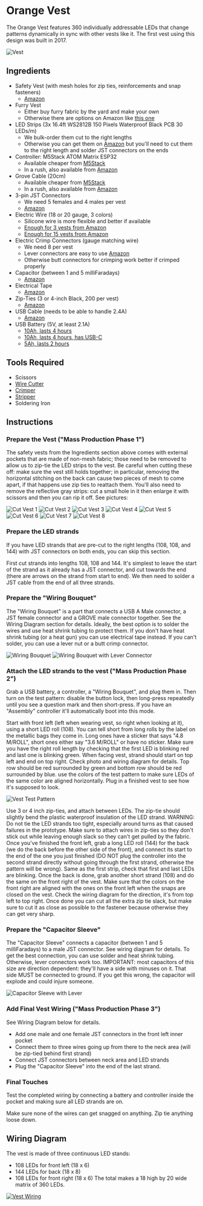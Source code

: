 # Orange Vest

The Orange Vest features 360 individually addressable LEDs that change patterns
dynamically in sync with other vests like it. The first vest using this design
was built in 2017.

![Vest](images/vest.gif)

## Ingredients

- Safety Vest (with mesh holes for zip ties, reinforcements and snap fasteners)
  - [Amazon](https://www.amazon.com/gp/product/B005FDOF76)
- Furry Vest
  - Either buy furry fabric by the yard and make your own
  - Otherwise there are options on Amazon like [this one](https://www.amazon.com/gp/product/B077N7SZMH)
- LED Strips (3x 16.4ft WS2812B 150 Pixels Waterproof Black PCB 30 LEDs/m)
  - We bulk-order them cut to the right lengths
  - Otherwise you can get them on [Amazon](https://www.amazon.com/gp/product/B01LSF4Q00)
    but you'll need to cut them to the right length and solder JST connectors on the ends
- Controller: M5Stack ATOM Matrix ESP32
  - Available cheaper from [M5Stack](https://shop.m5stack.com/collections/m5-atom/products/atom-matrix-esp32-development-kit)
  - In a rush, also available from [Amazon](https://www.amazon.com/dp/B078NQNXHD)
- Grove Cable (20cm)
  - Available cheaper from [M5Stack](https://shop.m5stack.com/products/4pin-buckled-grove-cable?_pos=4&_sid=0f19af74e&_ss=r&variant=32050917081178)
  - In a rush, also available from [Amazon](https://www.amazon.com/dp/B01CNZ9RJO)
- 3-pin JST Connectors
  - We need 5 females and 4 males per vest
  - [Amazon](https://www.amazon.com/dp/B00NBSH4CA)
- Electric Wire (18 or 20 gauge, 3 colors)
  - Silicone wire is more flexible and better if available
  - [Enough for 3 vests from Amazon](https://www.amazon.com/dp/B08P5NB1XC)
  - [Enough for 15 vests from Amazon](https://www.amazon.com/dp/B089CW7YSR)
- Electric Crimp Connectors (gauge matching wire)
  - We need 8 per vest
  - Lever connectors are easy to use [Amazon](https://www.amazon.com/dp/B07YWR55JT)
  - Otherwise butt connectors for crimping work better if crimped properly
- Capacitor (between 1 and 5 milliFaradays)
  - [Amazon](https://amazon.com/gp/product/B07H55VB1L)
- Electrical Tape
  - [Amazon](https://www.amazon.com/gp/product/B00004WCCL)
- Zip-Ties (3 or 4-inch Black, 200 per vest)
  - [Amazon](https://www.amazon.com/dp/B078NT5F2B)
- USB Cable (needs to be able to handle 2.4A)
  - [Amazon](https://www.amazon.com/dp/B08PQG7F32)
- USB Battery (5V, at least 2.1A)
  - [10Ah, lasts 4 hours](https://www.amazon.com/gp/product/B00VWV8LD4)
  - [10Ah, lasts 4 hours, has USB-C](https://www.amazon.com/dp/B07YB9K7WJ)
  - [5Ah, lasts 2 hours](https://www.amazon.com/dp/B0862231VG)

## Tools Required

- Scissors
- [Wire Cutter](https://amazon.com/gp/product/B00FZPDG1K)
- [Crimper](https://amazon.com/gp/product/B000JNNWQ2)
- [Stripper](https://amazon.com/gp/product/B005JVJDIA)
- Soldering Iron

## Instructions

### Prepare the Vest ("Mass Production Phase 1")

The safety vests from the Ingredients section above comes with external pockets
that are made of non-mesh fabric; those need to be removed to allow us to zip-tie
the LED strips to the vest. Be careful when cutting these off: make sure the vest
still holds together; in particular, removing the horizontal stitching on the back
can cause two pieces of mesh to come apart, if that happens use zip ties to
reattach them. You'll also need to remove the reflective gray strips: cut a small
hole in it then enlarge it with scissors and then you can rip it off. See pictures:

![Cut Vest 1](images/cutvest1.jpeg)
![Cut Vest 2](images/cutvest2.jpeg)
![Cut Vest 3](images/cutvest3.jpeg)
![Cut Vest 4](images/cutvest4.jpeg)
![Cut Vest 5](images/cutvest5.jpeg)
![Cut Vest 6](images/cutvest6.jpeg)
![Cut Vest 7](images/cutvest7.jpeg)
![Cut Vest 8](images/cutvest8.jpeg)

### Prepare the LED strands

If you have LED strands that are pre-cut to the right lengths (108, 108, and 144)
with JST connectors on both ends, you can skip this section.

First cut strands into lengths 108, 108 and 144. It's simplest to leave the start
of the strand as it already has a JST connector, and cut towards the end (there are
arrows on the strand from start to end). We then need to solder a JST cable from
the end of all three strands.

### Prepare the "Wiring Bouquet"

The "Wiring Bouquet" is a part that connects a USB A Male connector, a JST female
connector and a GROVE male connector together. See the Wiring Diagram section for
details. Ideally, the best option is to solder the wires and use heat shrink tubing
to protect them. If you don't have heat shrink tubing (or a heat gun) you can use
electrical tape instead. If you can't solder, you can use a lever nut or a butt
crimp connector.

![Wiring Bouquet](images/wiringbouquet.jpeg)
![Wiring Bouquet with Lever Connector](images/wiringbouquetlever.jpeg)

### Attach the LED strands to the vest ("Mass Production Phase 2")

Grab a USB battery, a controller, a "Wiring Bouquet", and plug them in.
Then turn on the test pattern: disable the button lock, then long-press
repeatedly until you see a question mark and then short-press.
If you have an "Assembly" controller it'll automatically boot into this mode.

Start with front left (left when wearing vest, so right when looking at it), using a
short LED roll (108). You can tell short from long rolls by the label on the metallic
bags they come in. Long ones have a sticker that says "4.8 M/ROLL", short ones either
say "3.6 M/ROLL" or have no sticker. Make sure you have the right roll length by
checking that the first LED is blinking red and last one is blinking green. When facing
vest, strand should start on top left and end on top right. Check photo and wiring
diagram for details. Top row should be red surrounded by green and bottom row should
be red surrounded by blue. use the colors of the test pattern to make sure LEDs of the
same color are aligned horizontally. Plug in a finished vest to see how it's supposed
to look.

![Vest Test Pattern](images/vesttestpattern.jpeg)

Use 3 or 4 inch zip-ties, and attach between LEDs. The zip-tie should slightly bend the
plastic waterproof insulation of the LED strand. WARNING: Do not tie the LED strands too
tight, especially around turns as that caused failures in the prototype. Make sure to attach
wires in zip-ties so they don't stick out while leaving enough slack so they can't get pulled
by the fabric. Once you've finished the front left, grab a long LED roll (144) for the back
(we do the back before the other side of the front), and connect its start to the end of the
one you just finished (DO NOT plug the controller into the second strand directly without going
through the first strand, otherwise the pattern will be wrong). Same as the first strip, check
that first and last LEDs are blinking. Once the back is done, grab another short strand (108)
and do the same on the front right of the vest. Make sure that the colors on the front right are
aligned with the ones on the front left when the snaps are closed on the vest. Check the wiring
diagram for the direction, it's from top left to top right. Once done you can cut all the extra
zip tie slack, but make sure to cut it as close as possible to the fastener because otherwise
they can get very sharp.

### Prepare the "Capacitor Sleeve"

The "Capacitor Sleeve" connects a capacitor (between 1 and 5 milliFaradays) to a male JST
connector. See wiring diagram for details. To get the best connection, you can use solder and
heat shrink tubing. Otherwise, lever connectors work too. IMPORTANT: most capacitors of this
size are direction dependent: they'll have a side with minuses on it. That side MUST be connected
to ground. If you get this wrong, the capacitor will explode and could injure someone.

![Capacitor Sleeve with Lever](images/capacitorsleevelever.jpeg)

### Add Final Vest Wiring ("Mass Production Phase 3")

See Wiring Diagram below for details.

- Add one male and one female JST connectors in the front left inner pocket
- Connect them to three wires going up from there to the neck area (will be zip-tied behind first strand)
- Connect JST connectors between neck area and LED strands
- Plug the "Capacitor Sleeve" into the end of the last strand.

### Final Touches

Test the completed wiring by connecting a battery and controller inside the pocket
and making sure all LED strands are on.

Make sure none of the wires can get snagged on anything. Zip tie anything loose down.

## Wiring Diagram

The vest is made of three continuous LED stands:

- 108 LEDs for front left (18 x 6)
- 144 LEDs for back (18 x 8)
- 108 LEDs for front right (18 x 6)
  The total makes a 18 high by 20 wide matrix of 360 LEDs.

[![Vest Wiring](images/vestwiring.png)](https://davidschinazi.github.io/jazzlights/images/vestwiring.html)
